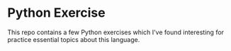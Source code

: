 # Python Exercise

This repo contains a few Python exercises which I've found interesting for practice essential topics about this language.
